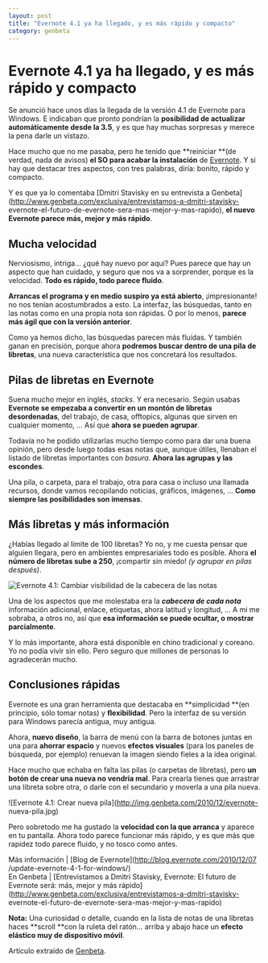 ```yaml
---
layout: post
title: "Evernote 4.1 ya ha llegado, y es más rápido y compacto"
category: genbeta
---
```


# Evernote 4.1 ya ha llegado, y es más rápido y compacto

Se anunció hace unos días la llegada de la versión 4.1 de Evernote para
Windows. E indicaban que pronto pondrían la **posibilidad de actualizar
automáticamente desde la 3.5**, y es que hay muchas sorpresas y merece la pena
darle un vistazo.

Hace mucho que no me pasaba, pero he tenido que **reiniciar **(de verdad, nada
de avisos) **el SO para acabar la instalación** de
[Evernote](http://www.genbeta.com/productos/productividad/evernote). Y si hay
que destacar tres aspectos, con tres palabras, diría: bonito, rápido y
compacto.

Y es que ya lo comentaba [Dmitri Stavisky en su entrevista a
Genbeta](http://www.genbeta.com/exclusiva/entrevistamos-a-dmitri-stavisky-
evernote-el-futuro-de-evernote-sera-mas-mejor-y-mas-rapido), **el nuevo
Evernote parece más, mejor y más rápido**.  
  

## Mucha velocidad

  
Nerviosismo, intriga… ¿qué hay nuevo por aquí? Pues parece que hay un aspecto
que han cuidado, y seguro que nos va a sorprender, porque es la velocidad.
**Todo es rápido, todo parece fluido**.

**Arrancas el programa y en medio suspiro ya está abierto**, ¡impresionante! no nos tenían acostumbrados a esto. La interfaz, las búsquedas, tanto en las notas como en una propia nota son rápidas. O por lo menos, **parece más ágil que con la versión anterior**.

Como ya hemos dicho, las búsquedas parecen más fluidas. Y también ganan en
precisión, porque ahora **podremos buscar dentro de una pila de libretas**,
una nueva característica que nos concretará los resultados.

## Pilas de libretas en Evernote

  
Suena mucho mejor en inglés, _stacks_. Y era necesario. Según usabas
**Evernote se empezaba a convertir en un montón de libretas desordenadas**,
del trabajo, de casa, offtopics, algunas que sirven en cualquier momento, ...
Así que **ahora se pueden agrupar**.

Todavía no he podido utilizarlas mucho tiempo como para dar una buena opinión,
pero desde luego todas esas notas que, aunque útiles, llenaban el listado de
libretas importantes con _basura_. **Ahora las agrupas y las escondes**.

Una pila, o carpeta, para el trabajo, otra para casa o incluso una llamada
recursos, donde vamos recopilando noticias, gráficos, imágenes, ... **Como
siempre las posibilidades son imensas**.

## Más libretas y más información

  
¿Habías llegado al límite de 100 libretas? Yo no, y me cuesta pensar que
alguien llegara, pero en ambientes empresariales todo es posible. Ahora **el
número de libretas sube a 250**, ¡compartir sin miedo! _(y agrupar en pilas
después)_.

![Evernote 4.1: Cambiar visibilidad de la cabecera de las
notas](http://img.genbeta.com/2010/12/evernote-cabecera-nota.jpg)

Una de los aspectos que me molestaba era la **_cabecera de cada nota_**
información adicional, enlace, etiquetas, ahora latitud y longitud, ... A mi
me sobraba, a otros no, así que **esa información se puede ocultar, o mostrar
parcialmente**.

Y lo más importante, ahora está disponible en chino tradicional y coreano. Yo
no podía vivir sin ello. Pero seguro que millones de personas lo agradecerán
mucho.

## Conclusiones rápidas

  
Evernote es una gran herramienta que destacaba en **simplicidad **(en
principio, sólo tomar notas) y **flexibilidad**. Pero la interfaz de su
versión para Windows parecía antigua, muy antigua.

Ahora, **nuevo diseño**, la barra de menú con la barra de botones juntas en
una para **ahorrar espacio** y nuevos **efectos visuales** (para los paneles
de búsqueda, por ejemplo) renuevan la imagen siendo fieles a la idea original.

Hace mucho que echaba en falta las pilas (o carpetas de libretas), pero **un
botón de crear una nueva no vendría mal**. Para crearla tienes que arrastrar
una libreta sobre otra, o darle con el secundario y moverla a una pila nueva.

![Evernote 4.1: Crear nueva pila](http://img.genbeta.com/2010/12/evernote-
nueva-pila.jpg)

Pero sobretodo me ha gustado la **velocidad con la que arranca** y aparece en
tu pantalla. Ahora todo parece funcionar más rápido, y es que más que rapidez
todo parece fluido, y no tosco como antes.

Más información | [Blog de Evernote](http://blog.evernote.com/2010/12/07
/update-evernote-4-1-for-windows/)  
En Genbeta | [Entrevistamos a Dmitri Stavisky, Evernote: El futuro de Evernote
será: más, mejor y más
rápido](http://www.genbeta.com/exclusiva/entrevistamos-a-dmitri-stavisky-
evernote-el-futuro-de-evernote-sera-mas-mejor-y-mas-rapido)

**Nota:** Una curiosidad o detalle, cuando en la lista de notas de una libretas haces **scroll **con la ruleta del ratón… arriba y abajo hace un **efecto elástico muy de dispositivo móvil**. 

Artículo extraído de [Genbeta](http://www.genbeta.com).